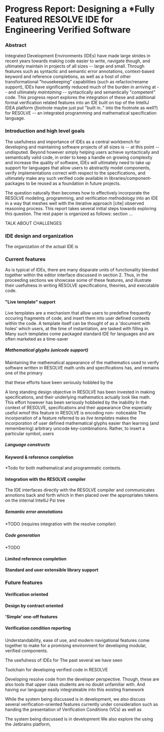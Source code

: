 # Progress Report: Designing a *Fully Featured RESOLVE IDE for Engineering Verified Software

### Abstract

Integrated Development Environments (IDEs) have made large strides in recent years towards making code easier to write,
navigate though, and ultimately maintain in projects of all sizes -- large and small. Through features such as
syntactic and semantic error annotations, context-based keyword and reference completions, as well as a host of other
transformational "housekeeping" capabilities (such as refactor/rename support), IDEs have significantly reduced much of
the burden in arriving at -- and ultimately *maintaining* -- syntactically and semantically "competent" code. This
progress report explores the integration of these and additional formal verification related features into an IDE built
on top of the IntelliJ IDEA platform (*footnote* maybe just put "built in.." into the footnote as well?) for RESOLVE --
an integrated programming and mathematical specification language.

### Introduction and high level goals

The usefulness and importance of IDEs as a central workbench for developing and maintaining software projects of all
sizes is -- at this point -- undisputed. Beyond however simply helping users achieve syntactically and semantically
valid code, in order to keep a handle on growing complexity and increase the quality of software, IDEs will ultimately
need to take up support for languages that allow users to abstractly model components, verify implementations correct
with respect to the specifications, and ultimately make any such verified code available in
libraries/component-packages to be reused as a foundation in future projects.

The question naturally then becomes how to effectively incorporate the RESOLVE modeling, programming, and verification
methodology into an IDE in a way that meshes well with the iterative approach [cite] observed reasoning process. This
report takes several initial steps towards exploring this question. The rest paper is organized as follows: section ...

TALK ABOUT CHALLENGES

### IDE design and organization

The organization of the actual IDE is

### Current features

As is typical of IDEs, there are many disparate units of functionality blended together within the editor interface
discussed in section 2. Thus, in the proceeding sections we showcase some of these features, and illustrate their
usefulness in writing RESOLVE specifications, theories, and executable code.

#### "Live template" support

Live templates are a mechanism that allow users to predefine frequently occuring fragments of code, and insert them
into user defined contexts within the code. A template itself can be thought of as a 'document with holes' which users,
at the time of instantiation, are tasked with filling in. Many such templates come packaged standard IDE for languages
and are often marketed as a time-saver

##### Mathematical glyphs (unicode support)

Maintaining the mathematical appearance of the mathematics used to verify software written in RESOLVE math units and specifications has, and remains one of the primary

that these efforts have been seriously hobbled by the

A long standing design objective in RESOLVE has been invested in making specifications, and their underlying mathematics
actually look like math. This effort however has been seriously hobbeled by the inability
In the context of RESOLVE, specifications and their appearance
One especially useful wmof this feature in RESOLVE is encoding non- noticeable
The incorporation of a feature referred to as *live templates* makes the incorporation of user defined mathematical
glyphs easier than learning (and remembering) arbitrary unicode key-combinations. Rather, to insert a particular symbol,
users

##### Language constructs


#### Keyword & reference completion

*Todo for both mathematical and programmatic contexts.

#### Integration with the RESOLVE compiler

The IDE interfaces directly with the RESOLVE compiler and communicates annotions back and forth which in then
placed over the appropriates tokens on the internal IntelliJ Psi tree


##### Semantic error annotations
*TODO
(requires integration with the resolve compiler)

##### Code generation
*TODO

#### Limited reference completion

#### Standard and user extensible library support

### Future features

#### Verification oriented

#### Design by contract oriented

#### 'Simple' one-off features


#### Verification condition reporting

###





Understandability, ease of use, and modern navigational features come together to make for a promising environment for
developing modular, verified components.

The usefulness of IDEs for
The past several we have seen

Toolchain for developing verified code in RESOLVE

Developing resolve code from the developer perspective. Though, these are also tools that upper class students are no
doubt unfamiliar with. And having our language easily integrateable into this existing framework

While the system being discussed is in development, we also discuss several verification-oriented features currently
under consideration such as handing the presentation of Verification Conditions (VCs) as well as

The system being discussed is in development
We also explore the
using the Jetbrains platform,
